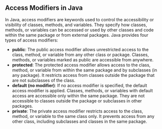 ## Access Modifiers in Java

In Java, access modifiers are keywords used to control the accessibility or visibility of classes, methods, and
variables. They specify how classes, methods, or variables can be accessed or used by other classes and code within the
same package or from external packages. Java provides four types of access modifiers:

- **public**: The public access modifier allows unrestricted access to the class, method, or variable from any other
  class or package. Classes, methods, or variables marked as public are accessible from anywhere.
- **protected**: The protected access modifier allows access to the class, method, or variable from within the same
  package and by subclasses (in any package). It restricts access from classes outside the package that are not
  subclasses of the class.
- **default (no modifier)**: If no access modifier is specified, the default access modifier is applied. Classes,
  methods, or variables with default access are accessible only within the same package. They are not accessible to
  classes outside the package or subclasses in other packages.
- **private**: The private access modifier restricts access to the class, method, or variable to the same class only. It
  prevents access from any other class, including subclasses and classes in the same package.